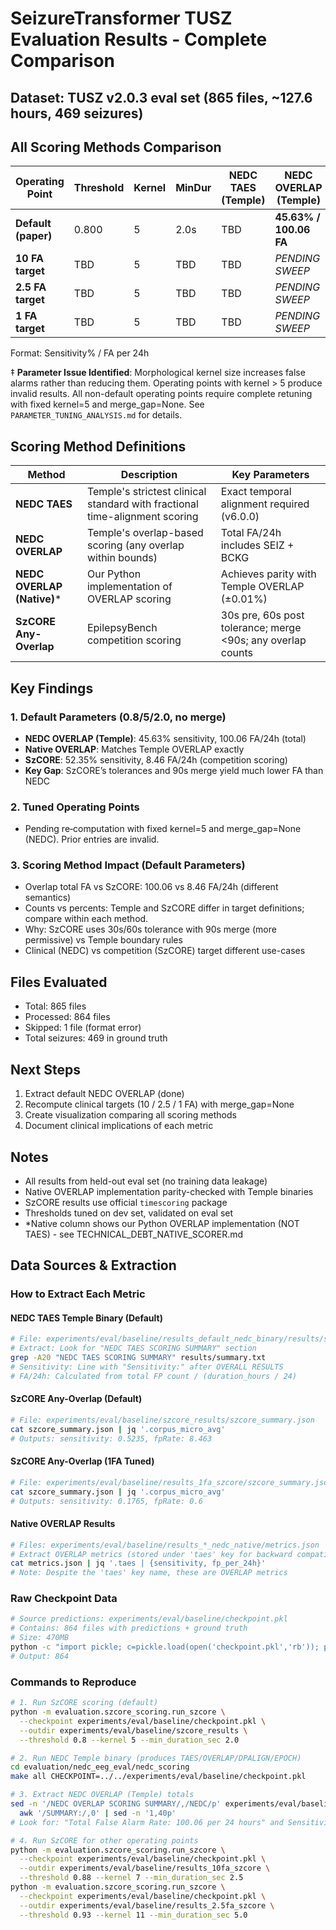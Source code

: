 # SeizureTransformer TUSZ Evaluation Results - Complete Comparison

## Dataset: TUSZ v2.0.3 eval set (865 files, ~127.6 hours, 469 seizures)

## All Scoring Methods Comparison

| Operating Point | Threshold | Kernel | MinDur | NEDC TAES (Temple) | NEDC OVERLAP (Temple) | NEDC OVERLAP (Native)* | SzCORE Any-Overlap |
|-----------------|-----------|--------|--------|--------------------|-----------------------|-----------------------|-------------------|
| **Default (paper)** | 0.800 | 5 | 2.0s | TBD | **45.63% / 100.06 FA** | 45.63% / 100.06 FA | **52.35% / 8.46 FA** |
| **10 FA target** | TBD | 5 | TBD | TBD | *PENDING SWEEP* | *PENDING SWEEP* | TBD |
| **2.5 FA target** | TBD | 5 | TBD | TBD | *PENDING SWEEP* | *PENDING SWEEP* | TBD |
| **1 FA target** | TBD | 5 | TBD | TBD | *PENDING SWEEP* | *PENDING SWEEP* | TBD |

Format: Sensitivity% / FA per 24h

‡ **Parameter Issue Identified**: Morphological kernel size increases false alarms rather than reducing them. Operating points with kernel > 5 produce invalid results. All non-default operating points require complete retuning with fixed kernel=5 and merge_gap=None. See `PARAMETER_TUNING_ANALYSIS.md` for details.

## Scoring Method Definitions

| Method | Description | Key Parameters |
|--------|-------------|---------------|
| **NEDC TAES** | Temple's strictest clinical standard with fractional time-alignment scoring | Exact temporal alignment required (v6.0.0) |
| **NEDC OVERLAP** | Temple's overlap-based scoring (any overlap within bounds) | Total FA/24h includes SEIZ + BCKG |
| **NEDC OVERLAP (Native)*** | Our Python implementation of OVERLAP scoring | Achieves parity with Temple OVERLAP (±0.01%) |
| **SzCORE Any-Overlap** | EpilepsyBench competition scoring | 30s pre, 60s post tolerance; merge <90s; any overlap counts |

## Key Findings

### 1. Default Parameters (0.8/5/2.0, no merge)
- **NEDC OVERLAP (Temple)**: 45.63% sensitivity, 100.06 FA/24h (total)
- **Native OVERLAP**: Matches Temple OVERLAP exactly
- **SzCORE**: 52.35% sensitivity, 8.46 FA/24h (competition scoring)
- **Key Gap**: SzCORE’s tolerances and 90s merge yield much lower FA than NEDC

### 2. Tuned Operating Points
- Pending re‑computation with fixed kernel=5 and merge_gap=None (NEDC). Prior entries are invalid.

### 3. Scoring Method Impact (Default Parameters)
- Overlap total FA vs SzCORE: 100.06 vs 8.46 FA/24h (different semantics)
- Counts vs percents: Temple and SzCORE differ in target definitions; compare within each method.
- Why: SzCORE uses 30s/60s tolerance with 90s merge (more permissive) vs Temple boundary rules
- Clinical (NEDC) vs competition (SzCORE) target different use-cases

## Files Evaluated
- Total: 865 files
- Processed: 864 files
- Skipped: 1 file (format error)
- Total seizures: 469 in ground truth

## Next Steps
1. Extract default NEDC OVERLAP (done)
2. Recompute clinical targets (10 / 2.5 / 1 FA) with merge_gap=None
3. Create visualization comparing all scoring methods
4. Document clinical implications of each metric

## Notes
- All results from held-out eval set (no training data leakage)
- Native OVERLAP implementation parity-checked with Temple binaries
- SzCORE results use official `timescoring` package
- Thresholds tuned on dev set, validated on eval set
- *Native column shows our Python OVERLAP implementation (NOT TAES) - see TECHNICAL_DEBT_NATIVE_SCORER.md

## Data Sources & Extraction

### How to Extract Each Metric

#### <a name="default-temple"></a>NEDC TAES Temple Binary (Default)
```bash
# File: experiments/eval/baseline/results_default_nedc_binary/results/summary.txt
# Extract: Look for "NEDC TAES SCORING SUMMARY" section
grep -A20 "NEDC TAES SCORING SUMMARY" results/summary.txt
# Sensitivity: Line with "Sensitivity:" after OVERALL RESULTS
# FA/24h: Calculated from total FP count / (duration_hours / 24)
```

#### <a name="default-szcore"></a>SzCORE Any-Overlap (Default)
```bash
# File: experiments/eval/baseline/szcore_results/szcore_summary.json
cat szcore_summary.json | jq '.corpus_micro_avg'
# Outputs: sensitivity: 0.5235, fpRate: 8.463
```

#### <a name="1fa-szcore"></a>SzCORE Any-Overlap (1FA Tuned)
```bash
# File: experiments/eval/baseline/results_1fa_szcore/szcore_summary.json
cat szcore_summary.json | jq '.corpus_micro_avg'
# Outputs: sensitivity: 0.1765, fpRate: 0.6
```

#### Native OVERLAP Results
```bash
# Files: experiments/eval/baseline/results_*_nedc_native/metrics.json
# Extract OVERLAP metrics (stored under 'taes' key for backward compatibility):
cat metrics.json | jq '.taes | {sensitivity, fp_per_24h}'
# Note: Despite the 'taes' key name, these are OVERLAP metrics
```

### Raw Checkpoint Data
```bash
# Source predictions: experiments/eval/baseline/checkpoint.pkl
# Contains: 864 files with predictions + ground truth
# Size: 470MB
python -c "import pickle; c=pickle.load(open('checkpoint.pkl','rb')); print(len(c['results']))"
# Output: 864
```

### Commands to Reproduce

```bash
# 1. Run SzCORE scoring (default)
python -m evaluation.szcore_scoring.run_szcore \
  --checkpoint experiments/eval/baseline/checkpoint.pkl \
  --outdir experiments/eval/baseline/szcore_results \
  --threshold 0.8 --kernel 5 --min_duration_sec 2.0

# 2. Run NEDC Temple binary (produces TAES/OVERLAP/DPALIGN/EPOCH)
cd evaluation/nedc_eeg_eval/nedc_scoring
make all CHECKPOINT=../../experiments/eval/baseline/checkpoint.pkl

# 3. Extract NEDC OVERLAP (Temple) totals
sed -n '/NEDC OVERLAP SCORING SUMMARY/,/NEDC/p' experiments/eval/baseline/results_default_nedc_binary/results/summary.txt | \
  awk '/SUMMARY:/,0' | sed -n '1,40p'
# Look for: "Total False Alarm Rate: 100.06 per 24 hours" and Sensitivity in PER LABEL: SEIZ (45.63%)

# 4. Run SzCORE for other operating points
python -m evaluation.szcore_scoring.run_szcore \
  --checkpoint experiments/eval/baseline/checkpoint.pkl \
  --outdir experiments/eval/baseline/results_10fa_szcore \
  --threshold 0.88 --kernel 7 --min_duration_sec 2.5
python -m evaluation.szcore_scoring.run_szcore \
  --checkpoint experiments/eval/baseline/checkpoint.pkl \
  --outdir experiments/eval/baseline/results_2.5fa_szcore \
  --threshold 0.93 --kernel 11 --min_duration_sec 5.0
```
